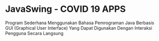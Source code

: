 # JavaSwing - COVID 19 APPS
Program Sederhana Menggunakan Bahasa Pemrograman Java Berbasis GUI (Graphical User Interface) Yang Dapat Digunakan Dengan Interaksi Pengguna Secara Langsung

